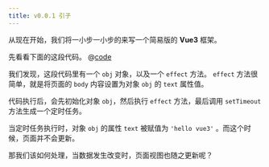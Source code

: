 ```yaml
---
title: v0.0.1 引子
---
```


从现在开始，我们将一小步一小步的来写一个简易版的 **Vue3** 框架。

先看看下面的这段代码。
@[code](@src/vue3/v-0.0.2/v0.1.0/index.js)

我们发现，这段代码里有一个 `obj` 对象，以及一个 `effect` 方法。 `effect` 方法很简单，就是将页面的 `body` 内容设置为对象 `obj` 的 `text` 属性值。

代码执行后，会先初始化对象 `obj`，然后执行 `effect` 方法，最后调用 `setTimeout` 方法生成一个定时任务。

<Demo content="hello world!"></Demo>

当定时任务执行时，对象 `obj` 的属性 `text` 被赋值为 `'hello vue3'` 。而这个时候，页面并不会更新。

那我们该如何处理，当数据发生改变时，页面视图也随之更新呢？
